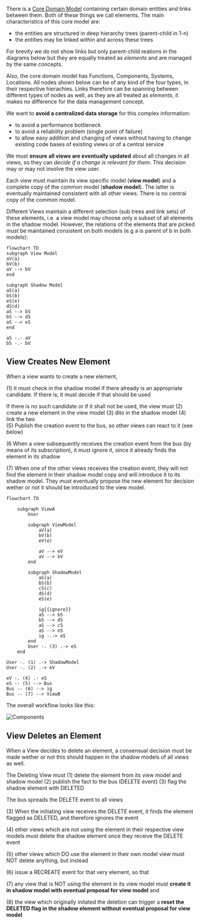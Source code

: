
There is a [Core Domain Model](doc/fscl/core-domain-model/Core%20Domain%20Model.md) containing certain domain entities and links between them. Both of these things we call elements. The main characteristics of this core model are:
* the entities are structured in deep hierarchy trees (parent-child in 1-n)
* the entities may be linked within and across these trees 

For brevity we do not show links but only parent-child reations in the diagrams below but they are equally treated as *elements* and are  managed by the same concepts. 

Also, the core domain model has Functions, Components, Systems, Locations. All nodes shown below can be of any kind of the four types, in their respective hierachies. Links therefore can be spanning between different types of nodes as well, as they are all treated as *elements*, it makes no difference for the data management concept.  

We want to  **avoid a centralized data storage** for this complex information:
* to avoid a performance bottleneck
* to avoid a reliability problem (single point of failure)
* to allow easy addition and changing of views without having to change existing code bases of existing views or of a central service

We must **ensure all views are eventually updated** about all changes in all views, so they can *decide if a change is relevant for them*. This decision may or may not involve the view user.

Each view must maintain its view specific model (**view model**) and a complete copy of the common model (**shadow model**). The latter is eventually maintained consistent with all other views. There is no central copy of the common model.

Different Views  maintain a different selection (sub trees and link sets) of these elements, i.e. a view model may choose only a subset of all elements in the shadow model. However, the relations of the elements that are picked must be maintained consistent on both models (e.g a is parent of b in both models):

```mermaid
flowchart TD
subgraph View Model
aV(a)
bV(b)
aV --> bV
end

subgraph Shadow Model
aS(a)
bS(b)
eS(e)
dS(d)
aS --> bS
bS --> dS
aS --> eS
end

aS -.- aV
bS -.- bV
```

## View Creates New Element

When a view wants to create a new element, 

(1) it must check in the shadow model if there already is an appropriate candidate.  If there is, it must decide if that should be used 

If there is no such candidate or if it shall not be used, the view must
(2) create a new element in the view model
(3) dito in the shadow model
(4) link the two	
(5) Publish the creation event to the bus, so other views can react to it (see below)

(6 When a view subsequently receives the creation event from the bus (by means of its subscription), it must ignore it, since it already finds the  element in its shadow

(7) When one of the other views receives the creation event, they will not find the element in their shadow model copy and will introduce it to its shadow model. They must eventually propose the new element for decision wether or not it should be introduced to the view model. 

```mermaid
flowchart TD
	
	subgraph ViewA
		User
		
		subgraph ViewModel
			aV(a)
			bV(b)
			eV(e)
			
			aV --> eV
			aV --> bV
		end
		
		subgraph ShadowModel
			aS(a)
			bS(b)
			cS(c)
			dS(d)
			eS(e)
			
			ig{{ignore}}
			aS --> bS
			bS --> dS
			aS --> cS
			aS --> eS
			ig -.-> eS
		end
		User -. (3) .-> eS
	end

User -. (1) .-> ShadowModel
User -. (2) .-> eV

eV -. (4) .- eS
eS -- (5) --> Bus
Bus -- (6) --> ig
Bus -- (7) --> ViewB
```

The overall workflow looks like this:  


![Components](http://www.plantuml.com/plantuml/proxy?cache=no&src=https://raw.githubusercontent.com/onouv/fscl/newgen/doc/fscl/data-management-concept/create-new-element.puml)  


## View Deletes an Element

When a View decides to delete an element, a consensual decision must be made wether or not this should happen in the shadow models of all views as well.

The Deleting View must 
(1) delete the element from its view model and shadow model
(2) publish the fact to the bus (DELETE event)
(3) flag the shadow element with DELETED 

The bus spreads the DELETE event to all views

(3) When the initiating view receives the DELETE event, it finds the element flagged as DELETED, and therefore ignores the event

(4) other views which are not using the element in their respective view models must delete the shadow element once they receive the DELETE event

(5) other views which DO use the element in their own model view must NOT delete anything, but instead 

(6) issue a RECREATE event for that very element, so that 

(7) any view that is NOT using the element in its view model must  **create it in shadow model with eventual proposal for view model**  and

(8) the view which originally initated the deletion can trigger a **reset the DELETED flag in the shadow element without eventual proposal for view model** 




